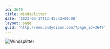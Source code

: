 ```yaml
---
id: 3649
title: Windsplitter
date: '2023-03-17T13:45:43+00:00'
layout: page
guid: 'http://new.andydixon.com/?page_id=3649'
---
```


![Windsplitter](https://i0.wp.com/assets.g8x2.ldn.idrivee2-23.com/posters/Windsplitter%2001.jpg?w=1200&ssl=1 "Windsplitter")